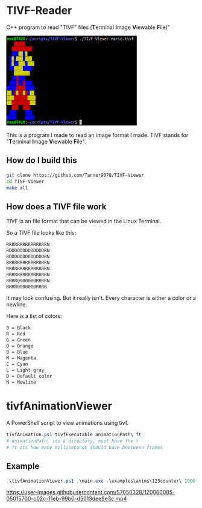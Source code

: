 # TIVF-Reader

C++ program to read "TIVF" files (**T**erminal **I**mage **V**iewable **F**ile)"

![tivf-viewer screenshot with mario sample](example.png "example screenshot")

This is a program I made to read an image format I made.
TIVF stands for "**T**erminal **I**mage **V**iewable **F**ile".

## How do I build this

```sh
git clone https://github.com/Tanner9078/TIVF-Viewer
cd TIVF-Viewer
make all
```

## How does a TIVF file work

TIVF is an file format that can be viewed in the Linux Terminal.

So a TIVF file looks like this:

```
RRRRRRRRRRRRRRRN
RDDDDDDDDDDDDDRN
RDDDDDDDDDDDDDRN
RRRRRRRRRRRRRRRN
RRRRRRRRRRRRRRRN
RRRRRRRRRRRRRRRN
RRRR0000000RRRRN
RRRR0000000RRRR
```

It may look confusing. But it really isn't. Every character is either a color or a newline.

Here is a list of colors:

```
0 = Black
R = Red
G = Green
O = Orange
B = Blue
M = Magenta
C = Cyan
L = Light gray
D = Default color
N = Newline
```

# tivfAnimationViewer

A PowerShell script to view animations using tivf.

```powershell
tivfAnimation.ps1 tivfExecutable animationPath\ ft
# animationPath\ its a directory, must have the \ 
# ft its how many milliseconds should have beetween frames
```

## Example

```powershell
.\tivfAnimationViewer.ps1 .\main.exe .\examples\anims\123counter\ 1000
```

https://user-images.githubusercontent.com/57050328/120060085-05015700-c02c-11eb-99b0-d5013dee9e3c.mp4



